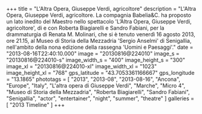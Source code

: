 +++
title = "L'Altra Opera, Giuseppe Verdi, agricoltore"
description = "L'Altra Opera, Giuseppe Verdi, agricoltore. La compagnia Babelia&C. ha proposto un lato inedito del Maestro nello spettacolo 'L’Altra Opera, Giuseppe Verdi, agricoltore', di e con Roberta Biagiarelli e Sandro Fabiani, per la drammaturgia di Renata M. Molinari, che si è tenuto venerdì 16 agosto 2013, ore 21.15, al Museo di Storia della Mezzadria 'Sergio Anselmi' di Senigallia, nell'ambito della nona edizione della rassegna 'Uomini e Paesaggi'."
date = "2013-08-16T22:40:10.000"
image = "20130816@224010"
image_s = "20130816@224010-s"
image_width_s = "400"
image_height_s = "300"
image_xl = "20130816@224010-xl"
image_width_xl = "1023"
image_height_xl = "768"
gps_latitude = "43.7053361166667"
gps_longitude = "13.1865"
phototags = [ "2013", "2013-08", "2013-08-16", "Ancona", "Europe", "Italy", "L'altra opera di Giuseppe Verdi", "Marche", "Micro 4", "Museo di Storia della Mezzadria", "Roberta Biagiarelli", "Sandro Fabiani", "Senigallia", "actor", "entertainer", "night", "summer", "theatre" ]
galleries = [ "2013 Timeline" ]
+++
